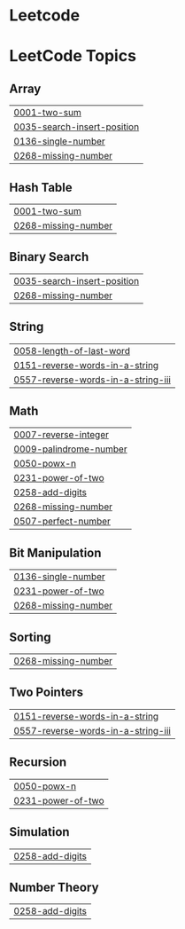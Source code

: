 # Leetcode
<!---LeetCode Topics Start-->
# LeetCode Topics
## Array
|  |
| ------- |
| [0001-two-sum](https://github.com/jahnaviguturi/Leetcode/tree/master/0001-two-sum) |
| [0035-search-insert-position](https://github.com/jahnaviguturi/Leetcode/tree/master/0035-search-insert-position) |
| [0136-single-number](https://github.com/jahnaviguturi/Leetcode/tree/master/0136-single-number) |
| [0268-missing-number](https://github.com/jahnaviguturi/Leetcode/tree/master/0268-missing-number) |
## Hash Table
|  |
| ------- |
| [0001-two-sum](https://github.com/jahnaviguturi/Leetcode/tree/master/0001-two-sum) |
| [0268-missing-number](https://github.com/jahnaviguturi/Leetcode/tree/master/0268-missing-number) |
## Binary Search
|  |
| ------- |
| [0035-search-insert-position](https://github.com/jahnaviguturi/Leetcode/tree/master/0035-search-insert-position) |
| [0268-missing-number](https://github.com/jahnaviguturi/Leetcode/tree/master/0268-missing-number) |
## String
|  |
| ------- |
| [0058-length-of-last-word](https://github.com/jahnaviguturi/Leetcode/tree/master/0058-length-of-last-word) |
| [0151-reverse-words-in-a-string](https://github.com/jahnaviguturi/Leetcode/tree/master/0151-reverse-words-in-a-string) |
| [0557-reverse-words-in-a-string-iii](https://github.com/jahnaviguturi/Leetcode/tree/master/0557-reverse-words-in-a-string-iii) |
## Math
|  |
| ------- |
| [0007-reverse-integer](https://github.com/jahnaviguturi/Leetcode/tree/master/0007-reverse-integer) |
| [0009-palindrome-number](https://github.com/jahnaviguturi/Leetcode/tree/master/0009-palindrome-number) |
| [0050-powx-n](https://github.com/jahnaviguturi/Leetcode/tree/master/0050-powx-n) |
| [0231-power-of-two](https://github.com/jahnaviguturi/Leetcode/tree/master/0231-power-of-two) |
| [0258-add-digits](https://github.com/jahnaviguturi/Leetcode/tree/master/0258-add-digits) |
| [0268-missing-number](https://github.com/jahnaviguturi/Leetcode/tree/master/0268-missing-number) |
| [0507-perfect-number](https://github.com/jahnaviguturi/Leetcode/tree/master/0507-perfect-number) |
## Bit Manipulation
|  |
| ------- |
| [0136-single-number](https://github.com/jahnaviguturi/Leetcode/tree/master/0136-single-number) |
| [0231-power-of-two](https://github.com/jahnaviguturi/Leetcode/tree/master/0231-power-of-two) |
| [0268-missing-number](https://github.com/jahnaviguturi/Leetcode/tree/master/0268-missing-number) |
## Sorting
|  |
| ------- |
| [0268-missing-number](https://github.com/jahnaviguturi/Leetcode/tree/master/0268-missing-number) |
## Two Pointers
|  |
| ------- |
| [0151-reverse-words-in-a-string](https://github.com/jahnaviguturi/Leetcode/tree/master/0151-reverse-words-in-a-string) |
| [0557-reverse-words-in-a-string-iii](https://github.com/jahnaviguturi/Leetcode/tree/master/0557-reverse-words-in-a-string-iii) |
## Recursion
|  |
| ------- |
| [0050-powx-n](https://github.com/jahnaviguturi/Leetcode/tree/master/0050-powx-n) |
| [0231-power-of-two](https://github.com/jahnaviguturi/Leetcode/tree/master/0231-power-of-two) |
## Simulation
|  |
| ------- |
| [0258-add-digits](https://github.com/jahnaviguturi/Leetcode/tree/master/0258-add-digits) |
## Number Theory
|  |
| ------- |
| [0258-add-digits](https://github.com/jahnaviguturi/Leetcode/tree/master/0258-add-digits) |
<!---LeetCode Topics End-->